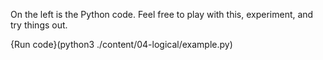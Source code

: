 On the left is the Python code. Feel free to play with this, experiment, and try things out.

{Run code}(python3 ./content/04-logical/example.py)
